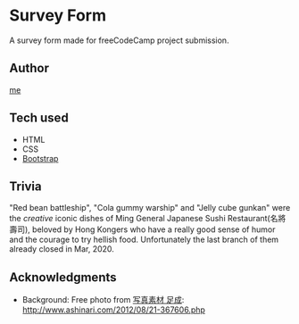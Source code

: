 # Survey Form

A survey form made for freeCodeCamp project submission.

## Author
[me](mailto:kapppa.joe@gmail.com)

## Tech used

* HTML
* CSS
* [Bootstrap](https://getbootstrap.com/)

## Trivia

"Red bean battleship", "Cola gummy warship" and "Jelly cube gunkan" were the *creative* iconic dishes of Ming General Japanese Sushi Restaurant(名將壽司), beloved by Hong Kongers who have a really good sense of humor and the courage to try hellish food. 
Unfortunately the last branch of them already closed in Mar, 2020. 

## Acknowledgments

* Background: Free photo from [写真素材 足成](http://www.ashinari.com/): http://www.ashinari.com/2012/08/21-367606.php
